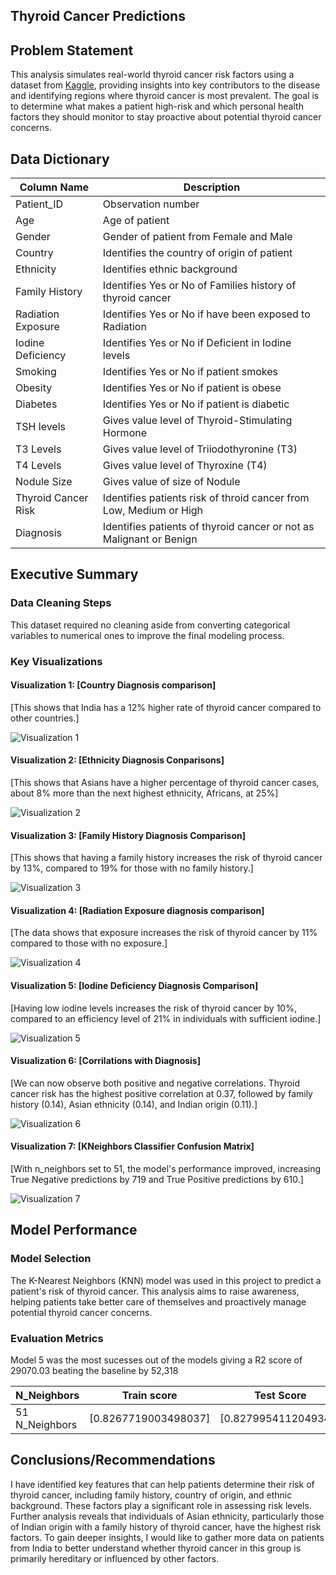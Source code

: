 ## Thyroid Cancer Predictions

## Problem Statement
This analysis simulates real-world thyroid cancer risk factors using a dataset from [Kaggle](https://www.kaggle.com/datasets/ankushpanday1/thyroid-cancer-risk-prediction-dataset/data), providing insights into key contributors to the disease and identifying regions where thyroid cancer is most prevalent.
The goal is to determine what makes a patient high-risk and which personal health factors they should monitor to stay proactive about potential thyroid cancer concerns.

## Data Dictionary

| Column Name | Description |
|-------------|-------------|
| Patient_ID     | Observation number |
| Age     | Age of patient |
| Gender     | Gender of patient from Female and Male |
| Country     |  Identifies the country of origin of patient |
| Ethnicity     | Identifies ethnic background |
| Family History    | Identifies Yes or No of Families history of thyroid cancer |
| Radiation Exposure     | Identifies Yes or No if have been exposed to Radiation |
| Iodine Deficiency    | Identifies Yes or No if Deficient in Iodine levels |
| Smoking    | Identifies Yes or No if patient smokes |
| Obesity    | Identifies Yes or No if patient is obese|
| Diabetes     | Identifies Yes or No if patient is diabetic |
| TSH levels    | Gives value level of Thyroid-Stimulating Hormone |
| T3 Levels    | Gives value level of Triiodothyronine (T3) |
| T4 Levels     |  Gives value level of Thyroxine (T4) |
| Nodule Size     | Gives value of size of Nodule |
| Thyroid Cancer Risk     | Identifies patients risk of throid cancer from Low, Medium or High |
| Diagnosis     | Identifies patients of thyroid cancer or not as Malignant or Benign |





## Executive Summary

### Data Cleaning Steps
This dataset required no cleaning aside from converting categorical variables to numerical ones to improve the final modeling process.  

### Key Visualizations


#### Visualization 1: [Country Diagnosis comparison]
[This shows that India has a 12% higher rate of thyroid cancer compared to other countries.]

![Visualization 1]('data_images/visualization_1.PNG')

#### Visualization 2: [Ethnicity Diagnosis Conparisons]
[This shows that Asians have a higher percentage of thyroid cancer cases, about 8% more than the next highest ethnicity, Africans, at 25%]

![Visualization 2]('data_images/visualization_2.PNG')

#### Visualization 3: [Family History Diagnosis Comparison]
[This shows that having a family history increases the risk of thyroid cancer by 13%, compared to 19% for those with no family history.]

![Visualization 3]('data_images/visualization_3.PNG')

#### Visualization 4: [Radiation Exposure diagnosis comparison]
[The data shows that exposure increases the risk of thyroid cancer by 11% compared to those with no exposure.]

![Visualization 4]('data_images/visualization_4.PNG')

#### Visualization 5: [Iodine Deficiency Diagnosis Comparison]
[Having low iodine levels increases the risk of thyroid cancer by 10%, compared to an efficiency level of 21% in individuals with sufficient iodine.]

![Visualization 5]('data_images/visualization_5.PNG')

#### Visualization 6: [Corrilations with Diagnosis]
[We can now observe both positive and negative correlations. Thyroid cancer risk has the highest positive correlation at 0.37, followed by family history (0.14), Asian ethnicity (0.14), and Indian origin (0.11).]

![Visualization 6]('data_images/visualization_6.PNG')

#### Visualization 7: [KNeighbors Classifier Confusion Matrix]
[With n_neighbors set to 51, the model's performance improved, increasing True Negative predictions by 719 and True Positive predictions by 610.]

![Visualization 7]('data_images/visualization_7.PNG')

## Model Performance

### Model Selection
The K-Nearest Neighbors (KNN) model was used in this project to predict a patient's risk of thyroid cancer. This analysis aims to raise awareness, helping patients take better care of themselves and proactively manage potential thyroid cancer concerns.
### Evaluation Metrics
Model 5 was the most sucesses out of the models giving a R2 score of 29070.03 beating the baseline by 52,318

| N_Neighbors       | Train score     | Test Score       |
|-------------------|----------|----------|
| 51 N_Neighbors    | [0.8267719003498037]  | [0.8279954112049348]  |

## Conclusions/Recommendations
I have identified key features that can help patients determine their risk of thyroid cancer, including family history, country of origin, and ethnic background. These factors play a significant role in assessing risk levels. Further analysis reveals that individuals of Asian ethnicity, particularly those of Indian origin with a family history of thyroid cancer, have the highest risk factors. To gain deeper insights, I would like to gather more data on patients from India to better understand whether thyroid cancer in this group is primarily hereditary or influenced by other factors. 
